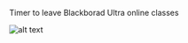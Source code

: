 Timer to leave Blackborad Ultra online classes

![alt text](https://github.com/Ali-Hela/Blackboard-Auto-Leaveimage.jpg?raw=true)
